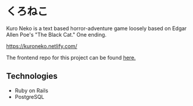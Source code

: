 # くろねこ
Kuro Neko is a text based horror-adventure game loosely based on Edgar Allen Poe's "The Black Cat." One ending.

https://kuroneko.netlify.com/

The frontend repo for this project can be found <a href="https://github.com/rubyszk/neko_frontend">here.</a>

## Technologies
* Ruby on Rails
* PostgreSQL
